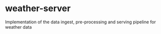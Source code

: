 # weather-server
Implementation of the data ingest, pre-processing and serving pipeline for weather data
